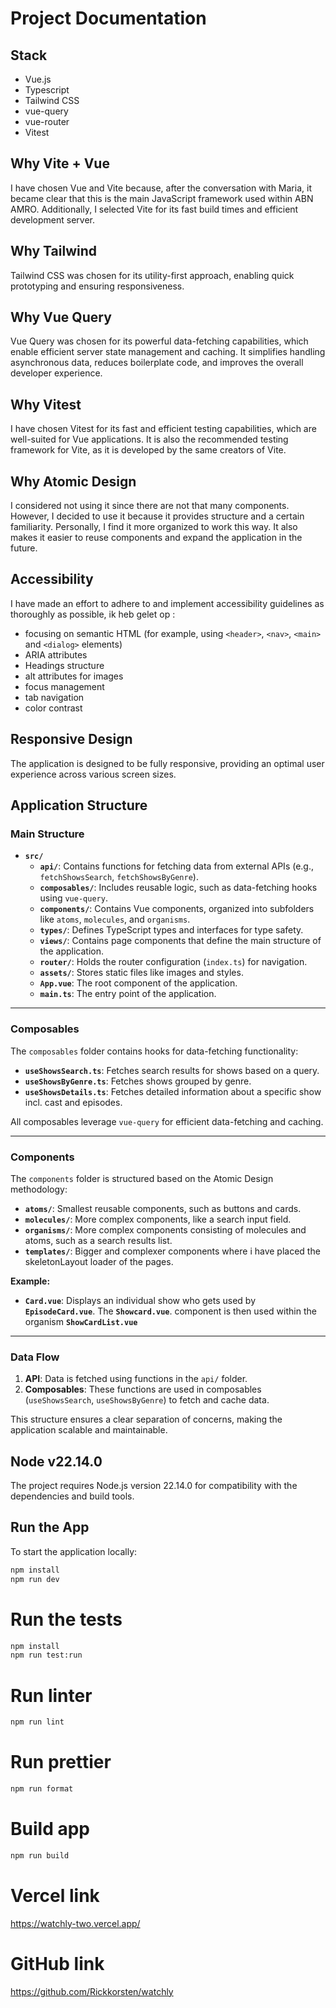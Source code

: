 # Project Documentation

## Stack

- Vue.js
- Typescript
- Tailwind CSS
- vue-query
- vue-router
- Vitest

## Why Vite + Vue

I have chosen Vue and Vite because, after the conversation with Maria, it became clear that this is the main JavaScript framework used within ABN AMRO. Additionally, I selected Vite for its fast build times and efficient development server.

## Why Tailwind

Tailwind CSS was chosen for its utility-first approach, enabling quick prototyping and ensuring responsiveness.

## Why Vue Query

Vue Query was chosen for its powerful data-fetching capabilities, which enable efficient server state management and caching. It simplifies handling asynchronous data, reduces boilerplate code, and improves the overall developer experience.

## Why Vitest

I have chosen Vitest for its fast and efficient testing capabilities, which are well-suited for Vue applications. It is also the recommended testing framework for Vite, as it is developed by the same creators of Vite.

## Why Atomic Design

I considered not using it since there are not that many components. However, I decided to use it because it provides structure and a certain familiarity. Personally, I find it more organized to work this way. It also makes it easier to reuse components and expand the application in the future.

## Accessibility

I have made an effort to adhere to and implement accessibility guidelines as thoroughly as possible, ik heb gelet op :

- focusing on semantic HTML (for example, using `<header>`, `<nav>`, `<main>` and `<dialog>` elements)
- ARIA attributes
- Headings structure
- alt attributes for images
- focus management
- tab navigation
- color contrast

## Responsive Design

The application is designed to be fully responsive, providing an optimal user experience across various screen sizes.

## Application Structure

### **Main Structure**

- **`src/`**
  - **`api/`**: Contains functions for fetching data from external APIs (e.g., `fetchShowsSearch`, `fetchShowsByGenre`).
  - **`composables/`**: Includes reusable logic, such as data-fetching hooks using `vue-query`.
  - **`components/`**: Contains Vue components, organized into subfolders like `atoms`, `molecules`, and `organisms`.
  - **`types/`**: Defines TypeScript types and interfaces for type safety.
  - **`views/`**: Contains page components that define the main structure of the application.
  - **`router/`**: Holds the router configuration (`index.ts`) for navigation.
  - **`assets/`**: Stores static files like images and styles.
  - **`App.vue`**: The root component of the application.
  - **`main.ts`**: The entry point of the application.

---

### **Composables**

The `composables` folder contains hooks for data-fetching functionality:

- **`useShowsSearch.ts`**: Fetches search results for shows based on a query.
- **`useShowsByGenre.ts`**: Fetches shows grouped by genre.
- **`useShowsDetails.ts`**: Fetches detailed information about a specific show incl. cast and episodes.

All composables leverage `vue-query` for efficient data-fetching and caching.

---

### **Components**

The `components` folder is structured based on the Atomic Design methodology:

- **`atoms/`**: Smallest reusable components, such as buttons and cards.
- **`molecules/`**: More complex components, like a search input field.
- **`organisms/`**: More complex components consisting of molecules and atoms, such as a search results list.
- **`templates/`**: Bigger and complexer components where i have placed the skeletonLayout loader of the pages.

**Example:**

- **`Card.vue`**: Displays an individual show who gets used by **`EpisodeCard.vue`**. The **`Showcard.vue`**. component is then used within the organism **`ShowCardList.vue`**

---

### **Data Flow**

1. **API**: Data is fetched using functions in the `api/` folder.
2. **Composables**: These functions are used in composables (`useShowsSearch`, `useShowsByGenre`) to fetch and cache data.

This structure ensures a clear separation of concerns, making the application scalable and maintainable.

## Node v22.14.0

The project requires Node.js version 22.14.0 for compatibility with the dependencies and build tools.

## Run the App

To start the application locally:

```bash
npm install
npm run dev
```

# Run the tests

```bash
npm install
npm run test:run
```

# Run linter

```bash
npm run lint
```

# Run prettier

```bash
npm run format
```

# Build app

```bash
npm run build
```

# Vercel link

https://watchly-two.vercel.app/

# GitHub link

https://github.com/Rickkorsten/watchly
